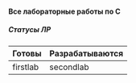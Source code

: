 #### Все лабораторные работы по C

##### Статусы ЛР
| **Готовы** | **Разрабатываются** |
| ---------- | ------------------- |
| firstlab   | secondlab           |
